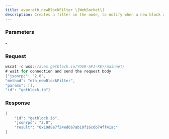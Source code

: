 ```yaml
---
title: avax:eth_newBlockFilter \[WebSocket\]
description: Creates a filter in the node, to notify when a new block arrives. Tocheck if the state has changed, call eth_getFilterChanges.
---
```


### Parameters


\-

### Request

``` java
wscat -c wss://avax.getblock.io/YOUR-API-KEY/mainnet/ 
# wait for connection and send the request body 
{"jsonrpc": "2.0",
"method": "eth_newBlockFilter",
"params": [],
"id": "getblock.io"}
```

###  Response

``` java
{
    "id": "getblock.io",
    "jsonrpc": "2.0",
    "result": "0x19d8e7f24ed667ab10f16c0b74ff41ac"
}
```

